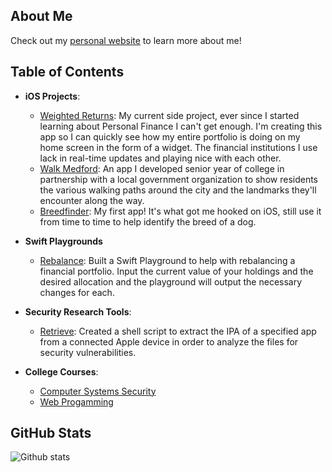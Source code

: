 ## About Me

Check out my [personal website](https://samhollingsworth.github.io) to learn more about me!

## Table of Contents

* **iOS Projects**:
  + [Weighted Returns](https://github.com/samhollingsworth/weighted-returns#readme): My current side project, ever since I started learning about Personal Finance I can't get enough. I'm creating this app so I can quickly see how my entire portfolio is doing on my home screen in the form of a widget. The financial institutions I use lack in real-time updates and playing nice with each other.
  + [Walk Medford](https://github.com/walkMedfordiOS/iOSapp#readme): An app I developed senior year of college in partnership with a local government organization to show residents the various walking paths around the city and the landmarks they'll encounter along the way.
  + [Breedfinder](https://github.com/samhollingsworth/BreedFinder#readme): My first app! It's what got me hooked on iOS, still use it from time to time to help identify the breed of a dog.

* **Swift Playgrounds**
  + [Rebalance](https://github.com/samhollingsworth/swift-playgrounds/rebalance): Built a Swift Playground to help with rebalancing a financial portfolio. Input the current value of your holdings and the desired allocation and the playground will output the necessary changes for each.

* **Security Research Tools**:
  + [Retrieve](https://github.com/samhollingsworth/scripts#readme): Created a shell script to extract the IPA of a specified app from a connected Apple device in order to analyze the files for security vulnerabilities. 

* **College Courses**:
  + [Computer Systems Security](https://github.com/samhollingsworth/Computer-Systems-Security)
  + [Web Progamming](https://github.com/samhollingsworth/Web-Programming)

## GitHub Stats
![Github stats](https://github-readme-stats.vercel.app/api?username=samhollingsworth)
